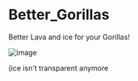 # Better_Gorillas

Better Lava and ice for your Gorillas!


![image](https://user-images.githubusercontent.com/82724623/232250124-14f8bdb6-5842-4c2e-be38-9a1ba7d131ab.png)

(ice isn't transparent anymore
